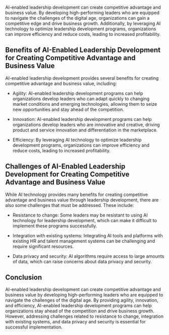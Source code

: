 
AI-enabled leadership development can create competitive advantage and business value. By developing high-performing leaders who are equipped to navigate the challenges of the digital age, organizations can gain a competitive edge and drive business growth. Additionally, by leveraging AI technology to optimize leadership development programs, organizations can improve efficiency and reduce costs, leading to increased profitability.

Benefits of AI-Enabled Leadership Development for Creating Competitive Advantage and Business Value
---------------------------------------------------------------------------------------------------

AI-enabled leadership development provides several benefits for creating competitive advantage and business value, including:

* Agility: AI-enabled leadership development programs can help organizations develop leaders who can adapt quickly to changing market conditions and emerging technologies, allowing them to seize new opportunities and stay ahead of the competition.

* Innovation: AI-enabled leadership development programs can help organizations develop leaders who are innovative and creative, driving product and service innovation and differentiation in the marketplace.

* Efficiency: By leveraging AI technology to optimize leadership development programs, organizations can improve efficiency and reduce costs, leading to increased profitability.

Challenges of AI-Enabled Leadership Development for Creating Competitive Advantage and Business Value
-----------------------------------------------------------------------------------------------------

While AI technology provides many benefits for creating competitive advantage and business value through leadership development, there are also some challenges that must be addressed. These include:

* Resistance to change: Some leaders may be resistant to using AI technology for leadership development, which can make it difficult to implement these programs successfully.

* Integration with existing systems: Integrating AI tools and platforms with existing HR and talent management systems can be challenging and require significant resources.

* Data privacy and security: AI algorithms require access to large amounts of data, which can raise concerns about data privacy and security.

Conclusion
----------

AI-enabled leadership development can create competitive advantage and business value by developing high-performing leaders who are equipped to navigate the challenges of the digital age. By providing agility, innovation, and efficiency, AI-enabled leadership development programs can help organizations stay ahead of the competition and drive business growth. However, addressing challenges related to resistance to change, integration with existing systems, and data privacy and security is essential for successful implementation.
